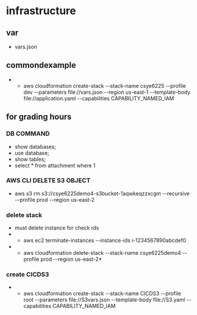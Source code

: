 # infrastructure
## var
* vars.json
## commondexample

* * aws cloudformation create-stack --stack-name csye6225 --profile dev --parameters file://vars.json --region us-east-1 --template-body file://application.yaml --capabilities CAPABILITY_NAMED_IAM

## for grading hours
### DB COMMAND
* show databases;
* use database;
* show tables;
* select * from attachment where 1
### AWS CLI DELETE S3 OBJECT
* aws s3 rm s3://csye6225demo4-s3bucket-1aqwkeqzzxcgm --recursive --profile prod --region us-east-2
### delete stack
* must delete instance for check rds
* * aws ec2 terminate-instances --instance-ids i-1234567890abcdef0
* * aws cloudformation delete-stack --stack-name csye6225demo4 --profile prod --region us-east-2*
### create CICDS3
* * aws cloudformation create-stack --stack-name CICDS3 --profile root --parameters file://S3vars.json --template-body file://S3.yaml   --capabilities CAPABILITY_NAMED_IAM
